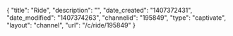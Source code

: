 {
    "title": "Ride",
    "description": "",
    "date_created": "1407372431",
    "date_modified": "1407374263",
    "channelid": "195849",
    "type": "captivate",
    "layout": "channel",
    "url": "\/c\/ride\/195849"
}